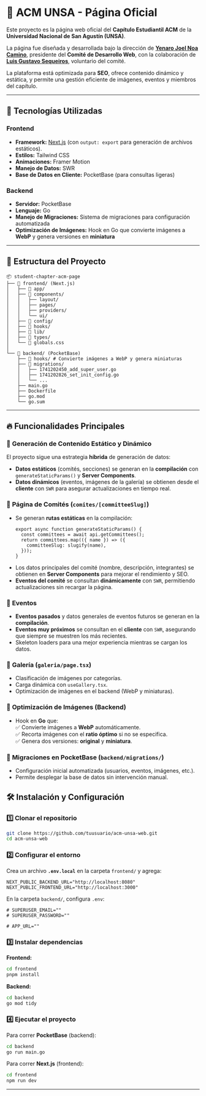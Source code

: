 # 📌 **ACM UNSA - Página Oficial**  

Este proyecto es la página web oficial del **Capítulo Estudiantil ACM** de la **Universidad Nacional de San Agustín (UNSA)**.  

La página fue diseñada y desarrollada bajo la dirección de **[Yenaro Joel Noa Camino](https://github.com/ynoacamino)**, presidente del **Comité de Desarrollo Web**, con la colaboración de **[Luis Gustavo Sequeiros](https://github.com/gustadev24)**, voluntario del comité.  

La plataforma está optimizada para **SEO**, ofrece contenido dinámico y estática, y permite una gestión eficiente de imágenes, eventos y miembros del capítulo.

---

## 🚀 **Tecnologías Utilizadas**  

### **Frontend**  
- **Framework:** [Next.js](https://nextjs.org/) (con `output: export` para generación de archivos estáticos).  
- **Estilos:** Tailwind CSS  
- **Animaciones:** Framer Motion  
- **Manejo de Datos:** SWR  
- **Base de Datos en Cliente:** PocketBase (para consultas ligeras)  

### **Backend**  
- **Servidor:** PocketBase  
- **Lenguaje:** Go  
- **Manejo de Migraciones:** Sistema de migraciones para configuración automatizada  
- **Optimización de Imágenes:** Hook en Go que convierte imágenes a **WebP** y genera versiones en **miniatura**  

---

## 📂 **Estructura del Proyecto**  

```
📦 student-chapter-acm-page
├── 📂 frontend/ (Next.js)
│   ├── 📂 app/
│   ├── 📂 components/
│   │   ├── layout/
│   │   ├── pages/
│   │   ├── providers/
│   │   └── ui/
│   ├── 📂 config/
│   ├── 📂 hooks/
│   ├── 📂 lib/
│   ├── 📂 types/
│   └── 📜 globals.css
│
└── 📂 backend/ (PocketBase)
    ├── 📂 hooks/ # Convierte imágenes a WebP y genera miniaturas
    ├── 📂 migrations/
    │   ├── 1741202450_add_super_user.go
    │   ├── 1741202826_set_init_config.go
    │   └── ...
    ├── main.go
    ├── Dockerfile
    ├── go.mod
    └── go.sum
```

---
<!-- 
## 📸 **Capturas de Pantalla**  
🚀 *Aquí puedes incluir imágenes de la página principal, la galería, los comités, etc.*  

--- -->

## 🔥 **Funcionalidades Principales**  

### 🔹 **Generación de Contenido Estático y Dinámico**  
El proyecto sigue una estrategia **híbrida** de generación de datos:  
- **Datos estáticos** (comités, secciones) se generan en la **compilación** con `generateStaticParams()` y **Server Components**.  
- **Datos dinámicos** (eventos, imágenes de la galería) se obtienen desde el **cliente** con `SWR` para asegurar actualizaciones en tiempo real.  

### 🔹 **Página de Comités (`comites/[committeeSlug]`)**  
- Se generan **rutas estáticas** en la compilación:  
  ```tsx
  export async function generateStaticParams() {
    const committees = await api.getCommittees();
    return committees.map(({ name }) => ({
      committeeSlug: slugify(name),
    }));
  }
  ```
- Los datos principales del comité (nombre, descripción, integrantes) se obtienen en **Server Components** para mejorar el rendimiento y SEO.  
- **Eventos del comité** se consultan **dinámicamente** con `SWR`, permitiendo actualizaciones sin recargar la página.  

### 🔹 **Eventos**  
- **Eventos pasados** y datos generales de eventos futuros se generan en la **compilación**.  
- **Eventos muy próximos** se consultan en el **cliente** con `SWR`, asegurando que siempre se muestren los más recientes.  
- Skeleton loaders para una mejor experiencia mientras se cargan los datos.  

### 🔹 **Galería (`galeria/page.tsx`)**  
- Clasificación de imágenes por categorías.  
- Carga dinámica con `useGallery.tsx`.  
- Optimización de imágenes en el backend (WebP y miniaturas).  

### 🔹 **Optimización de Imágenes (Backend)**  
- Hook en **Go** que:  
  ✅ Convierte imágenes a **WebP** automáticamente.  
  ✅ Recorta imágenes con el **ratio óptimo** si no se especifica.  
  ✅ Genera dos versiones: **original** y **miniatura**.  

### 🔹 **Migraciones en PocketBase (`backend/migrations/`)**  
- Configuración inicial automatizada (usuarios, eventos, imágenes, etc.).  
- Permite desplegar la base de datos sin intervención manual.  


## 🛠 **Instalación y Configuración**  

### **1️⃣ Clonar el repositorio**  
```sh
git clone https://github.com/tuusuario/acm-unsa-web.git
cd acm-unsa-web
```

### **2️⃣ Configurar el entorno**  
Crea un archivo **`.env.local`** en la carpeta `frontend/` y agrega:  

```
NEXT_PUBLIC_BACKEND_URL="http://localhost:8080"
NEXT_PUBLIC_FRONTEND_URL="http://localhost:3000"
```

En la carpeta `backend/`, configura `.env`:  

```
# SUPERUSER_EMAIL=""
# SUPERUSER_PASSWORD=""

# APP_URL=""
```

### **3️⃣ Instalar dependencias**  
**Frontend:**  
```sh
cd frontend
pnpm install
```

**Backend:**  
```sh
cd backend
go mod tidy
```

### **4️⃣ Ejecutar el proyecto**  
Para correr **PocketBase** (backend):  
```sh
cd backend
go run main.go
```

Para correr **Next.js** (frontend):  
```sh
cd frontend
npm run dev
```

---